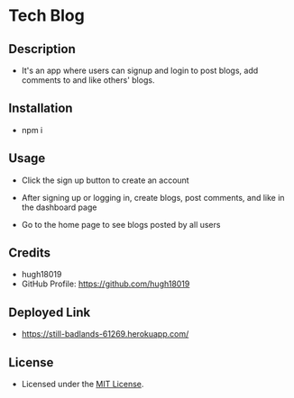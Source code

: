 # Tech Blog

## Description

- It's an app where users can signup and login to post blogs, add comments to and like others' blogs.

## Installation

- npm i

## Usage

- Click the sign up button to create an account

- After signing up or logging in, create blogs, post comments, and like in the dashboard page

- Go to the home page to see blogs posted by all users

## Credits

- hugh18019
- GitHub Profile: https://github.com/hugh18019

## Deployed Link

- https://still-badlands-61269.herokuapp.com/

## License

- Licensed under the [MIT License](LICENSE).

